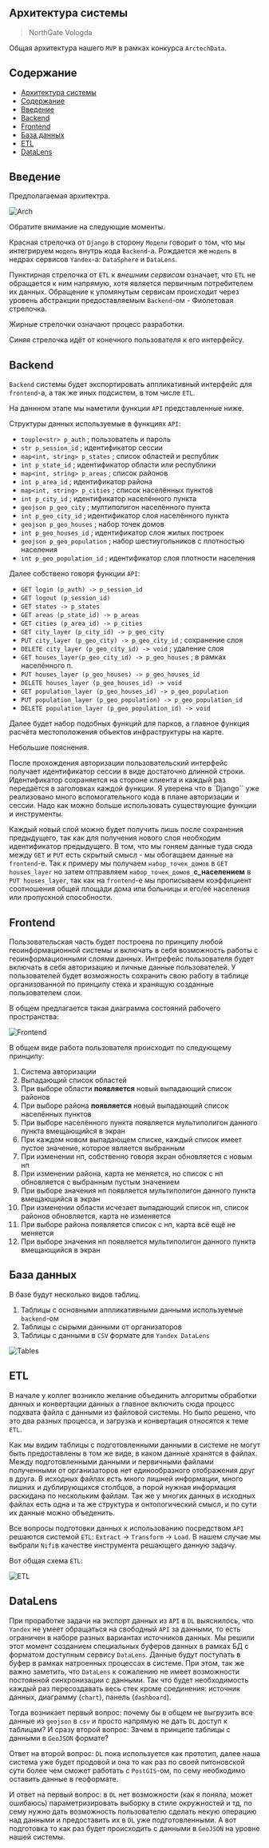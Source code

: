 ## Архитектура системы

> NorthGate Vologda

Общая архитектура нашего `MVP` в рамках конкурса `ArctechData`.

## Содержание

- [Архитектура системы](#архитектура-системы)
- [Содержание](#содержание)
- [Введение](#введение)
- [Backend](#backend)
- [Frontend](#frontend)
- [База данных](#база-данных)
- [ETL](#etl)
- [DataLens](#datalens)

## Введение

Предполагаемая архитектра.

![Arch](img/arch.jpg)

Обратите внимание на следующие моменты.

Красная стрелочка от `Django` в сторону `Модели` говорит
о том, что мы интегрируем `модель` внутрь кода `Backend`-а. Рождается же
`модель` в недрах сервисов `Yandex`-а: `DataSphere` и `DataLens`.

Пунктирная стрелочка от `ETL` к *внешним сервисам* означает, что `ETL` не
обращается к ним напрямую, хотя является первичным потребителем их данных.
Обращение к упомянутым сервисам происходит через уровень абстракции
предоставляемым `Backend`-ом - Фиолетовая стрелочка.

Жирные стрелочки означают процесс разработки.

Синяя стрелочка идёт от конечного пользователя к его интерфейсу.

## Backend

`Backend` системы будет экспортировать аппликативный интерфейс для
`frontend`-а, а так же иных подсистем, в том числе `ETL`.

На даннном этапе мы наметили функции `API` представленные ниже.

Структуры данных используемые в функциях `API`:

* `touple<str> p_auth` ; пользователь и пароль
* `str p_session_id` ; идентификатор сессии
* `map<int, string> p_states` ; список областей и республик
* `int p_state_id` ; идентификатор области или республики
* `map<int, string> p_areas` ; список районов
* `int p_area_id` ; идентификатор района
* `map<int, string> p_cities` ; список населённых пунктов
* `int p_city_id` ; идентификатор населённого пункта
* `geojson p_geo_city` ; мултиполигон населённого пункта
* `int p_geo_city_id` ; идентификатор слоя населённого пункта
* `geojson p_geo_houses` ; набор точек домов
* `int p_geo_houses_id` ; идентификатор слоя жилых построек
* `geojson p_geo_population` ; набор шестиугольников с плотностью населения
* `int p_geo_population_id` ; идентификатор слоя плотности населения

Далее собствено говоря функции `API`:

* `GET login (p_auth) -> p_session_id`
* `GET logout (p_session_id)`
* `GET states -> p_states`
* `GET areas (p_state_id) -> p_areas`
* `GET cities (p_area_id) -> p_cities`
* `GET city_layer (p_city_id) -> p_geo_city`
* `PUT city_layer (p_geo_city) -> p_geo_city_id` ; сохранение слоя
* `DELETE city_layer (p_geo_city_id) -> void` ; удаление слоя
* `GET houses_layer(p_geo_city_id) -> p_geo_houses` ; в рамках населённого п.
* `PUT houses_layer (p_geo_houses) -> p_geo_houses_id`
* `DELETE houses_layer (p_geo_houses_id) -> void`
* `GET population_layer (p_geo_houses_id) -> p_geo_population`
* `PUT population_layer (p_geo_population) -> p_geo_population_id`
* `DELETE population_layer (p_geo_population_id) -> void`

Далее будет набор подобных функций для парков, а главное функция расчёта местоположения объектов инфраструктуры на карте.

Небольшие пояснения.

После прохождения авторизации пользовательский интерфейс получает идентификатор
сессии в виде достаточно длинной строки. Идентификатор сохраняется на стороне
клиента и каждый раз передаётся в заголовках каждой функции. Я уверена что в
`Django`` уже реализовано много вспомогательного кода в плане авторизации и
сессии. Надо как можно больше использовать существующие функции и инструменты.

Каждый новый слой можно будет получить лишь после сохранения предыдущего, так
как для получения нового слоя необходим идентификатор предыдущего. В том, что
мы гоняем данные туда сюда между `GET` и `PUT` есть скрытый смысл - мы
обогащаем данные на `frontend`-е. Так к примеру мы получаем `набор_точек_домов`
в `GET houses_layer` но затем отправляем `набор_точек_домов_`**с_населением** в
`PUT houses_layer`, так как на `frontend`-е мы прописываем коэффициент
соотношения общей площади дома или больницы и его/её населения или пропускной
способности.

## Frontend

Пользовательская часть будет построена по принципу любой геоинформационной
системы и включать в себя возможность работы с геоинформационными слоями
данных. Интрефейс пользователя будет включать в себя авторизацию и личные
данные пользователей. У пользователей будет возможность сохранить свою
работу в таблице организованной по принципу стека и хранящую созданные
пользователем слои.

В общем предлагается такая диаграмма состояний рабочего пространства:

![Frontend](out/frontend/frontend.svg)

В общем виде работа пользователя происходит по следующему принципу:

1. Система авторизации
2. Выпадающий список областей
3. При выборе области **появляется** новый выпадающий список районов
4. При выборе района **появляется** новый выпадающий список населённых пунктов
5. При выборе населённого пункта появляется мультиполигон данного пункта
   вмещающийся в экран
6. При каждом новом выпадающем списке, каждый список имеет пустое значение,
   которое является выбранным
7. При изменении нп, собственно говоря экран обновляется с новым нп
8. При изменении района, карта не меняется, но список с нп обновляется с
   выбранным пустым значением
9.  При выборе значения нп появляется мультиполигон данного пункта вмещающийся
    в экран
10. При изменении области исчезает выпадающий список нп, список районов
    обновляется, карта не изменяется
11. При выборе района появляется список с нп, карта всё ещё не меняется
12. При выборе значения нп появляется мультиполигон данного пункта вмещающийся
    в экран

## База данных

В базе будут несколько видов таблиц.

1. Таблицы с основными аппликативными данными используемые `backend`-ом
2. Таблицы с сырыми данными от организаторов
3. Таблицы с данными в `CSV` формате для `Yandex DataLens`

![Tables](out/tables/tables.svg)

## ETL

В начале у коллег возникло желание объединить алгоритмы обработки данных и
конвертации данных а главное включить сюда процесс подхвата файла с данными
из файловой системы. Но было решено, что это два разных процесса, и загрузка
и конвертация относятся к теме `ETL`.

Как мы видим таблицы с подготовленными данными в системе не могут быть
предоставлены в том же виде, в каком данные хранятся в файлах. Между
подготовленными данными и первичными файлами полученными от организаторов нет
единообразного отображения друг в друга. В исходных файлах есть много лишней
информации, много лишних и дублирующихся столбцов, а порой нужная информация
раскидана по нескольким файлам. Так же у многих данных в исходных файлах есть
одна и та же структура и онтологический смысл, и по сути их данные можно
объеденить.

Все вопросы подготовки данных к использованию посредством `API` решаются
системой `ETL`: `Extract` -> `Transform` -> `Load`. В нашем случае мы выбрали
`Nifi`в качестве инструмента решающего данную задачу.

Вот общая схема `ETL`:

![ETL](out/etl/etl.svg)

## DataLens

При проработке задачи на экспорт данных из `API` в `DL` выяснилось, что
`Yandex` не умеет обращаться на свободный `API` за данными, то есть ограничен
в наборе разных вариантах источников данных. Мы решили этот момент созданием
специальных буферов данных в рамках БД с форматом доступным сервису
`DataLens`. Данные будут поступать в буфер в рамках натроенных процессах в
системе. При этом, так же важно заметить, что `DataLens` к сожалению не
имеет возможности постоянной синхронизации с данными. Так что будет
необходимость каждый раз пересоздавать весь стек кроме соединения:
источник данных, диаграмму (`chart`), панель (`dashboard`).

Тогда возникает первый вопрос: почему бы в общем не выгрузить все данные из
`geojson` в `csv` и просто напрямую не дать `DL` доступ к таблицам?
И сразу второй вопрос: Зачем в принципе таблицы с данными в `GeoJSON` формате?

Ответ на второй вопрос: `DL` пока используется как прототип, далее наша система
уже будет продовой и она то как раз по своей питоновской сути более чем сможет
работать с `PostGIS`-ом, по сему необходимо оставить данные в геоформате.

И ответ на первый вопрос: в `DL` нет возможности (как я поняла, может ошибаюсь)
параметризировать выборку в стиле окружностей и тд, по сему нужно дать
возможность пользователю сделать некую операцию над данными и предоставить их
в `DL` уже подготовленными. А вот подготовка то как раз будет происходить с
данными в `GeoJSON` на уровне нашей системы.
